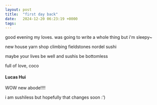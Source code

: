 ```yaml
---
layout: post
title:  "first day back"
date:   2024-12-20 06:23:19 +0000
tags: 
---
```

good evening my loves. was going to write a whole thing but i'm sleepy~

new house
yarn shop
climbing
fieldstones
nordel sushi

maybe your lives be well and sushis be bottomless

full of love,
coco

#### Lucas Hui
WOW new abode!!!!

i am sushiless but hopefully that changes soon :')
